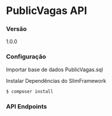 # PublicVagas API

### Versão
1.0.0

### Configuração

Importar base de dados PublicVagas.sql

Instalar Dependências do SlimFramework 


```sh
$ composer install
```
### API Endpoints
```sh

```
